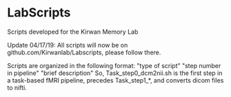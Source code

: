 # LabScripts
Scripts developed for the Kirwan Memory Lab

Update 04/17/19: All scripts will now be on github.com/Kirwanlab/Labscripts, please follow there.

Scripts are organized in the following format:
  "type of script" "step number in pipeline" "brief description"
   So, Task_step0_dcm2nii.sh is the first step in a task-based fMRI pipeline, precedes Task_step1_*, and converts dicom files to nifti.
